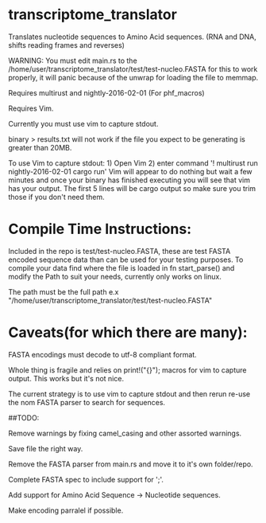 # transcriptome_translator
Translates nucleotide sequences to Amino Acid sequences. (RNA and DNA, shifts reading frames and reverses)


WARNING: You must edit main.rs to the /home/user/transcriptome_translator/test/test-nucleo.FASTA for this to work properly, it will panic because of the unwrap for loading the file to memmap.

Requires multirust and nightly-2016-02-01 (For phf_macros)

Requires Vim.

Currently you must use vim to capture stdout.  

binary > results.txt will not work if the file you expect to be generating is greater than 20MB.

To use Vim to capture stdout: 1) Open Vim 2) enter command '! multirust run nightly-2016-02-01 cargo run'
Vim will appear to do nothing but wait a few minutes and once your binary has finished executing you will see that vim has your output.  The first 5 lines will be cargo output so make sure you trim those if you don't need them.

# Compile Time Instructions:
  Included in the repo is test/test-nucleo.FASTA, these are test FASTA encoded sequence data than can be used for your testing purposes.  To compile your data find where the file is loaded in fn start_parse() and modify the Path to suit your needs, currently only works on linux.
  
  The path must be the full path e.x "/home/user/transcriptome_translator/test/test-nucleo.FASTA"
  
# Caveats(for which there are many):
  FASTA encodings must decode to utf-8 compliant format.
  
  Whole thing is fragile and relies on print!("{}"); macros for vim to capture output.
  This works but it's not nice.
  
  The current strategy is to use vim to capture stdout and then rerun re-use the nom FASTA parser to search for sequences.
  
##TODO:

Remove warnings by fixing camel_casing and other assorted warnings.

Save file the right way.

Remove the FASTA parser from main.rs and move it to it's own folder/repo.

Complete FASTA spec to include support for ';'.

Add support for Amino Acid Sequence -> Nucleotide sequences.

Make encoding parralel if possible.
